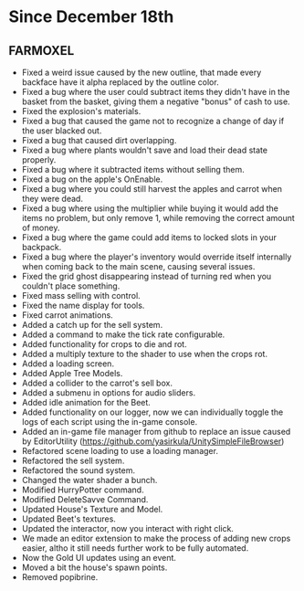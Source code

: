 # Since December 18th

## FARMOXEL
+ Fixed a weird issue caused by the new outline, that made every backface have it alpha replaced by the outline color.
+ Fixed a bug where the user could subtract items they didn't have in the basket from the basket, giving them a negative "bonus" of cash to use.
+ Fixed the explosion's materials.
+ Fixed a bug that caused the game not to recognize a change of day if the user blacked out.
+ Fixed a bug that caused dirt overlapping.
+ Fixed a bug where plants wouldn't save and load their dead state properly.
+ Fixed a bug where it subtracted items without selling them.
+ Fixed a bug on the apple's OnEnable.
+ Fixed a bug where you could still harvest the apples and carrot when they were dead.
+ Fixed a bug where using the multiplier while buying it would add the items no problem, but only remove 1, while removing the correct amount of money.
+ Fixed a bug where the game could add items to locked slots in your backpack.
+ Fixed a bug where the player's inventory would override itself internally when coming back to the main scene, causing several issues.
+ Fixed the grid ghost disappearing instead of turning red when you couldn't place something.
+ Fixed mass selling with control.
+ Fixed the name display for tools.
+ Fixed carrot animations.
+ Added a catch up for the sell system.
+ Added a command to make the tick rate configurable.
+ Added functionality for crops to die and rot.
+ Added a multiply texture to the shader to use when the crops rot.
+ Added a loading screen.
+ Added Apple Tree Models.
+ Added a collider to the carrot's sell box.
+ Added a submenu in options for audio sliders.
+ Added idle animation for the Beet.
+ Added functionality on our logger, now we can individually toggle the logs of each script using the in-game console.
+ Added an in-game file manager from github to replace an issue caused by EditorUtility (https://github.com/yasirkula/UnitySimpleFileBrowser)
+ Refactored scene loading to use a loading manager.
+ Refactored the sell system.
+ Refactored the sound system.
+ Changed the water shader a bunch.
+ Modified HurryPotter command.
+ Modified DeleteSavve Command.
+ Updated House's Texture and Model.
+ Updated Beet's textures.
+ Updated the interactor, now you interact with right click.
+ We made an editor extension to make the process of adding new crops easier, altho it still needs further work to be fully automated.
+ Now the Gold UI updates using an event.
+ Moved a bit the house's spawn points.
+ Removed popibrine.
